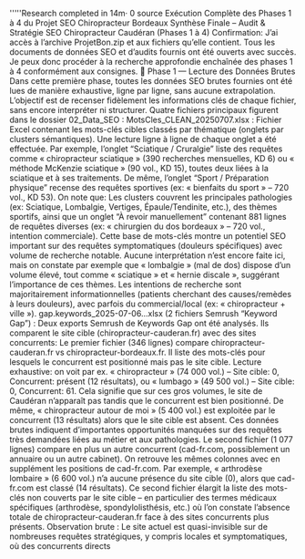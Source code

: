 '''''Research completed in 14m· 0 source Exécution Complète des Phases 1 à 4 du Projet SEO Chiropracteur Bordeaux Synthèse Finale – Audit & Stratégie SEO Chiropracteur Caudéran (Phases 1 à 4) Confirmation: J’ai accès à l’archive ProjetBon.zip et aux fichiers qu’elle contient. Tous les documents de données SEO et d’audits fournis ont été ouverts avec succès. Je peux donc procéder à la recherche approfondie enchaînée des phases 1 à 4 conformément aux consignes. 📖 Phase 1 — Lecture des Données Brutes Dans cette première phase, toutes les données SEO brutes fournies ont été lues de manière exhaustive, ligne par ligne, sans aucune extrapolation. L’objectif est de recenser fidèlement les informations clés de chaque fichier, sans encore interpréter ni structurer. Quatre fichiers principaux figurent dans le dossier 02_Data_SEO : MotsCles_CLEAN_20250707.xlsx : Fichier Excel contenant les mots-clés cibles classés par thématique (onglets par clusters sémantiques). Une lecture ligne à ligne de chaque onglet a été effectuée. Par exemple, l’onglet “Sciatique / Cruralgie” liste des requêtes comme « chiropracteur sciatique » (390 recherches mensuelles, KD 6) ou « méthode McKenzie sciatique » (90 vol., KD 15), toutes deux liées à la sciatique et à ses traitements. De même, l’onglet “Sport / Préparation physique” recense des requêtes sportives (ex: « bienfaits du sport » – 720 vol., KD 53). On note que: Les clusters couvrent les principales pathologies (ex: Sciatique, Lombalgie, Vertiges, Épaule/Tendinite, etc.), des thèmes sportifs, ainsi que un onglet “À revoir manuellement” contenant 881 lignes de requêtes diverses (ex: « chirurgien du dos bordeaux » – 720 vol., intention commerciale). Cette base de mots-clés montre un potentiel SEO important sur des requêtes symptomatiques (douleurs spécifiques) avec volume de recherche notable. Aucune interprétation n’est encore faite ici, mais on constate par exemple que « lombalgie » (mal de dos) dispose d’un volume élevé, tout comme « sciatique » et « hernie discale », suggérant l’importance de ces thèmes. Les intentions de recherche sont majoritairement informationnelles (patients cherchant des causes/remèdes à leurs douleurs), avec parfois du commercial/local (ex: « chiropracteur + ville »). gap.keywords_2025-07-06...xlsx (2 fichiers Semrush “Keyword Gap”) : Deux exports Semrush de Keywords Gap ont été analysés. Ils comparent le site cible (chiropracteur-cauderan.fr) avec des sites concurrents: Le premier fichier (346 lignes) compare chiropracteur-cauderan.fr vs chiropracteur-bordeaux.fr. Il liste des mots-clés pour lesquels le concurrent est positionné mais pas le site cible. Lecture exhaustive: on voit par ex. « chiropracteur » (74 000 vol.) – Site cible: 0, Concurrent: présent (12 résultats), ou « lumbago » (49 500 vol.) – Site cible: 0, Concurrent: 61. Cela signifie que sur ces gros volumes, le site de Caudéran n’apparaît pas tandis que le concurrent est bien positionné. De même, « chiropracteur autour de moi » (5 400 vol.) est exploitée par le concurrent (13 résultats) alors que le site cible est absent. Ces données brutes indiquent d’importantes opportunités manquées sur des requêtes très demandées liées au métier et aux pathologies. Le second fichier (1 077 lignes) compare en plus un autre concurrent (cad-fr.com, possiblement un annuaire ou un autre cabinet). On retrouve les mêmes colonnes avec en supplément les positions de cad-fr.com. Par exemple, « arthrodèse lombaire » (6 600 vol.) n’a aucune présence du site cible (0), alors que cad-fr.com est classé (14 résultats). Ce second fichier élargit la liste des mots-clés non couverts par le site cible – en particulier des termes médicaux spécifiques (arthrodèse, spondylolisthésis, etc.) où l’on constate l’absence totale de chiropracteur-cauderan.fr face à des sites concurrents plus présents. Observation brute : Le site actuel est quasi-invisible sur de nombreuses requêtes stratégiques, y compris locales et symptomatiques, où des concurrents directs
